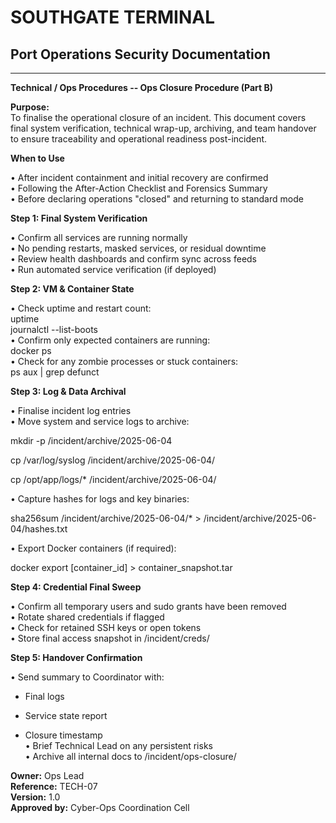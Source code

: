 # SOUTHGATE TERMINAL
## Port Operations Security Documentation
---

**Technical / Ops Procedures -- Ops Closure Procedure (Part B)**

**Purpose:**\
To finalise the operational closure of an incident. This document covers
final system verification, technical wrap-up, archiving, and team
handover to ensure traceability and operational readiness post-incident.

**When to Use**

• After incident containment and initial recovery are confirmed\
• Following the After-Action Checklist and Forensics Summary\
• Before declaring operations "closed" and returning to standard mode

**Step 1: Final System Verification**

• Confirm all services are running normally\
• No pending restarts, masked services, or residual downtime\
• Review health dashboards and confirm sync across feeds\
• Run automated service verification (if deployed)

**Step 2: VM & Container State**

• Check uptime and restart count:\
uptime\
journalctl \--list-boots\
• Confirm only expected containers are running:\
docker ps\
• Check for any zombie processes or stuck containers:\
ps aux \| grep defunct

**Step 3: Log & Data Archival**

• Finalise incident log entries\
• Move system and service logs to archive:

mkdir -p /incident/archive/2025-06-04

cp /var/log/syslog /incident/archive/2025-06-04/

cp /opt/app/logs/\* /incident/archive/2025-06-04/

• Capture hashes for logs and key binaries:

sha256sum /incident/archive/2025-06-04/\* \>
/incident/archive/2025-06-04/hashes.txt

• Export Docker containers (if required):

docker export \[container_id\] \> container_snapshot.tar

**Step 4: Credential Final Sweep**

• Confirm all temporary users and sudo grants have been removed\
• Rotate shared credentials if flagged\
• Check for retained SSH keys or open tokens\
• Store final access snapshot in /incident/creds/

**Step 5: Handover Confirmation**

• Send summary to Coordinator with:

- Final logs

- Service state report

- Closure timestamp\
  • Brief Technical Lead on any persistent risks\
  • Archive all internal docs to /incident/ops-closure/

**Owner:** Ops Lead\
**Reference:** TECH-07\
**Version:** 1.0\
**Approved by:** Cyber-Ops Coordination Cell
